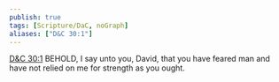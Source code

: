 ```yaml
---
publish: true
tags: [Scripture/DaC, noGraph]
aliases: ["D&C 30:1"]
---
```

[D&C 30:1](https://churchofjesuschrist.org/study/scriptures/dc-testament/dc/30?lang=eng&id=p1#p1) BEHOLD, I say unto you, David, that you have feared man and have not relied on me for strength as you ought.
